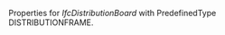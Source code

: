 Properties for _IfcDistributionBoard_ with PredefinedType DISTRIBUTIONFRAME.

<!-- end of short definition -->


